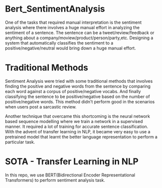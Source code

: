 # Bert_SentimentAnalysis

One of the tasks that required manual interpretation is the sentiment analysis where there involves a huge manual effort in analyzing the sentiment of a sentence. The sentence can be a tweet/review/feedback or anything about a company/moview/product/person/party,etc. Designing a system that automatically classifies the sentiment to a positive/negative/neutral would bring down a huge manual effort. 

# Traditional Methods

Sentiment Analysis were tried with some traditional methods that involves finding the positive and negative words from the sentence by comparing each word against a corpus of positive/negative vocabs. And finally classifying the sentence to be positive/negative based on the number of positive/negative words. This method didn't perform good in the scenarios when users post a sarcastic review. 

Another technique that overcame this shortcoming is the neural network based sequence modelling where we train a network in a supervised manner. It required a lot of training for accurate sentence classification. With the advent of transfer learning in NLP, it became very easy to use a pretrained model that learnt the better language representation to perform a particular task.

# SOTA - Transfer Learning in NLP
In this repo, we use BERT(Bidirectional Encoder Representational Transformers) to perform sentiment analysis task.
